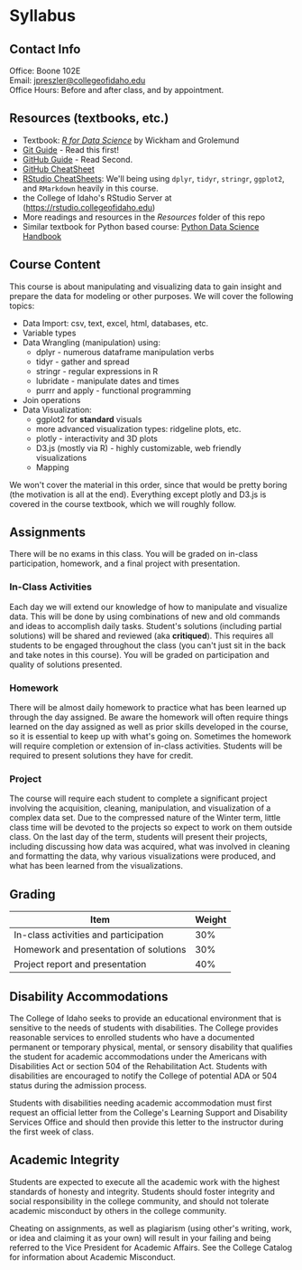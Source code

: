 # Syllabus

## Contact Info
Office: Boone 102E<br>
Email: jpreszler@collegeofidaho.edu <br>
Office Hours: Before and after class, and by appointment.

## Resources (textbooks, etc.)
 * Textbook: [*R for Data Science*](https://r4ds.had.co.nz/) by Wickham and Grolemund
 * [Git Guide](http://rogerdudler.github.io/git-guide/) - Read this first!
 * [GitHub Guide](https://guides.github.com/introduction/git-handbook/) - Read Second.
 * [GitHub CheatSheet](https://education.github.com/git-cheat-sheet-education.pdf)
 * [RStudio CheatSheets](https://www.rstudio.com/resources/cheatsheets/): We'll being using `dplyr`, `tidyr`, `stringr`, `ggplot2`, and `RMarkdown` heavily in this course.
 * the College of Idaho's RStudio Server at (https://rstudio.collegeofidaho.edu)
 * More readings and resources in the *Resources* folder of this repo
 * Similar textbook for Python based course: [Python Data Science Handbook](https://jakevdp.github.io/PythonDataScienceHandbook/)

## Course Content
This course is about manipulating and visualizing data to gain insight and prepare the data for modeling or other purposes. We will cover the following topics:
* Data Import: csv, text, excel, html, databases, etc.
* Variable types
* Data Wrangling (manipulation) using:
  * dplyr - numerous dataframe manipulation verbs
  * tidyr - gather and spread
  * stringr - regular expressions in R
  * lubridate - manipulate dates and times
  * purrr and apply - functional programming
* Join operations
* Data Visualization:
  * ggplot2 for **standard** visuals
  * more advanced visualization types: ridgeline plots, etc.
  * plotly - interactivity and 3D plots
  * D3.js (mostly via R) - highly customizable, web friendly visualizations
  * Mapping

We won't cover the material in this order, since that would be pretty boring (the motivation is all at the end). Everything except plotly and D3.js is covered in the course textbook, which we will roughly follow.

## Assignments
There will be no exams in this class. You will be graded on in-class participation, homework, and a final project with presentation.

### In-Class Activities
Each day we will extend our knowledge of how to manipulate and visualize data. This will be done by using combinations of new and old commands and ideas to accomplish daily tasks. Student's solutions (including partial solutions) will be shared and reviewed (aka **critiqued**). This requires all students to be engaged throughout the class (you can't just sit in the back and take notes in this course). You will be graded on participation and quality of solutions presented.

### Homework
There will be almost daily homework to practice what has been learned up through the day assigned. Be aware the homework will often require things learned on the day assigned as well as prior skills developed in the course, so it is essential to keep up with what's going on. Sometimes the homework will require completion or extension of in-class activities. Students will be required to present solutions they have for credit.

### Project
The course will require each student to complete a significant project involving the acquisition, cleaning, manipulation, and visualization of a complex data set. Due to the compressed nature of the Winter term, little class time will be devoted to the projects so expect to work on them outside class. On the last day of the term, students will present their projects, including discussing how data was acquired, what was involved in cleaning and formatting the data, why various visualizations were produced, and what has been learned from the visualizations.

## Grading
Item | Weight
-----|-------
In-class activities and participation | 30%
Homework and presentation of solutions | 30%
Project report and presentation | 40%

## Disability Accommodations
The College of Idaho seeks to provide an educational environment that is sensitive to the needs of students with disabilities. The College provides reasonable services to enrolled students who have a documented permanent or temporary physical, mental, or sensory disability that qualifies the student for academic accommodations under the Americans with Disabilities Act or section 504 of the Rehabilitation Act. Students with disabilities are encouraged to notify the College of potential ADA or 504 status during the admission process.

Students with disabilities needing academic accommodation must first request an official letter from the College's Learning Support and Disability Services Office and should then provide this letter to the instructor during the first week of class.

## Academic Integrity
Students are expected to execute all the academic work with the highest standards of honesty and integrity. Students should foster integrity and social responsibility in the college community, and should not tolerate academic misconduct by others in the college community.

Cheating on assignments, as well as plagiarism (using other's writing, work, or idea and claiming it as your own) will result in your failing and being referred to the Vice President for Academic Affairs. See the College Catalog for information about Academic Misconduct.
